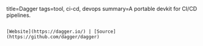 title=Dagger
tags=tool, ci-cd, devops
summary=A portable devkit for CI/CD pipelines.
~~~~~~

[Website](https://dagger.io/) | [Source](https://github.com/dagger/dagger)


